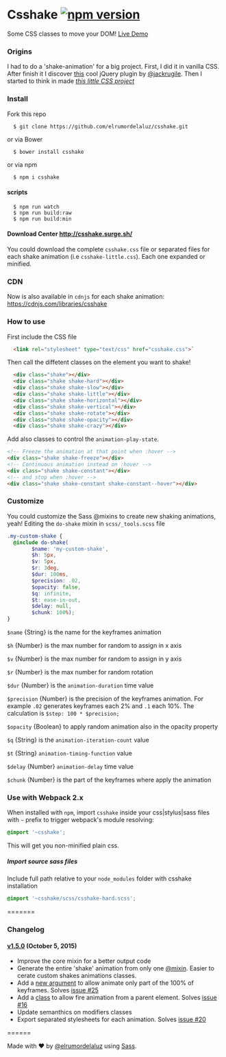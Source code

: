 # Csshake [![npm version](https://badge.fury.io/js/csshake.svg)](http://badge.fury.io/js/csshake)
Some CSS classes to move your DOM!
[Live Demo](http://elrumordelaluz.github.io/csshake/)

### Origins
I had to do a 'shake-animation' for a big project. First, I did it in vanilla CSS.
After finish it I discover [this](http://jackrugile.com/jrumble/) cool jQuery plugin by [@jackrugile](https://twitter.com/jackrugile).
Then I started to think in made *[this little CSS project](http://elrumordelaluz.github.io/csshake/)*

### Install
Fork this repo
```
  $ git clone https://github.com/elrumordelaluz/csshake.git
```

or via Bower
```
  $ bower install csshake
```

or via npm
```
  $ npm i csshake
```

#### scripts
```
  $ npm run watch
  $ npm run build:raw
  $ npm run build:min
```

#### Download Center http://csshake.surge.sh/
You could download the complete `csshake.css` file or separated files for each shake animation (i.e `csshake-little.css`).
Each one expanded or minified.

### CDN
Now is also available in `cdnjs` for each shake animation: https://cdnjs.com/libraries/csshake


### How to use
First include the CSS file
```html
  <link rel="stylesheet" type="text/css" href="csshake.css">`
```

Then call the diffetent classes on the element you want to shake!
```html
  <div class="shake"></div>
  <div class="shake shake-hard"></div>
  <div class="shake shake-slow"></div>
  <div class="shake shake-little"></div>
  <div class="shake shake-horizontal"></div>
  <div class="shake shake-vertical"></div>
  <div class="shake shake-rotate"></div>
  <div class="shake shake-opacity"></div>
  <div class="shake shake-crazy"></div>
```

Add also classes to control the `animation-play-state`.
```html
<!-- Freeze the animation at that point when :hover -->
<div class="shake shake-freeze"></div>
<!-- Continuous animation instead on :hover -->
<div class="shake shake-constant"></div>
<!-- and stop when :hover -->
<div class="shake shake-constant shake-constant--hover"></div>
```

### Customize
You could customize the Sass @mixins to create new shaking animations, yeah!
Editing the `do-shake` mixin in `scss/_tools.scss` file
```scss
.my-custom-shake {
  @include do-shake(
        $name: 'my-custom-shake',
        $h: 5px,
        $v: 5px,
        $r: 3deg,
        $dur: 100ms,
        $precision: .02,
        $opacity: false,
        $q: infinite,
        $t: ease-in-out,
        $delay: null,
        $chunk: 100%);
}
```

`$name` {String} is the name for the keyframes animation

`$h` {Number} is the max number for random to assign in x axis

`$v` {Number} is the max number for random to assign in y axis

`$r` {Number} is the max number for random rotation

`$dur` {Number} is the `animation-duration` time value

`$precision` {Number} is the precision of the keyframes animation. For example `.02` generates keyframes each 2% and `.1` each 10%. The calculation is `$step: 100 * $precision;`

`$opacity` {Boolean} to apply random animation also in the opacity property

`$q` {String} is the `animation-iteration-count` value

`$t` {String} `animation-timing-function` value

`$delay` {Number} `animation-delay` time value

`$chunk` {Number} is the part of the keyframes where apply the animation

### Use with Webpack 2.x
When installed with `npm`, import `csshake` inside your css|stylus|sass files with `~` prefix to trigger webpack's module resolving:
```scss
@import '~csshake';
```
This will get you non-minified plain css.

##### Import source sass files
Include full path relative to your `node_modules` folder with csshake installation
```scss
@import '~csshake/scss/csshake-hard.scss';
```

=======

### Changelog
#### [v1.5.0](https://github.com/elrumordelaluz/csshake/releases/tag/v1.5) (October 5, 2015)
- Improve the core mixin for a better output code
- Generate the entire 'shake' animation from only one [@mixin](https://github.com/elrumordelaluz/csshake/blob/master/scss/_tools.scss#L30). Easier to cerate custom shakes animations classes.
- Add a [new argument](https://github.com/elrumordelaluz/csshake/blob/master/scss/_tools.scss#L41) to allow animate only part of the 100% of keyframes. Solves [issue #25](https://github.com/elrumordelaluz/csshake/issues/25)
- Add a [class](https://github.com/elrumordelaluz/csshake/blob/master/scss/_tools.scss#L3) to allow fire animation from a parent element. Solves [issue #16](https://github.com/elrumordelaluz/csshake/issues/16)
- Update semanthics on modifiers classes
- Export separated stylesheets for each animation. Solves [issue #20](https://github.com/elrumordelaluz/csshake/issues/20)

======

Made with ♥ by [@elrumordelaluz](http://twitter.com/elrumordelaluz) using [Sass](http://sass-lang.com/).
